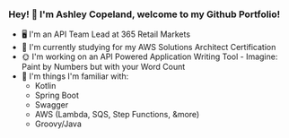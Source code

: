 ### Hey! 👋 I'm Ashley Copeland, welcome to my Github Portfolio!
- 🖥  I'm an API Team Lead at 365 Retail Markets
- 🌻  I'm currently studying for my AWS Solutions Architect Certification
- 🌞  I'm working on an API Powered Application Writing Tool - Imagine: Paint by Numbers but with your Word Count
- 🌌  I'm things I'm familiar with:
  - Kotlin
  - Spring Boot
  - Swagger
  - AWS (Lambda, SQS, Step Functions, &more)
  - Groovy/Java

